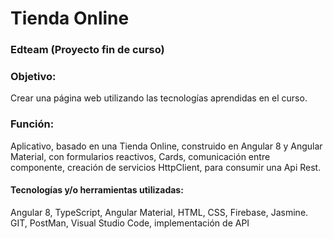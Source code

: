 # Tienda Online

### Edteam (Proyecto fin de curso)

### Objetivo: 
Crear una página web utilizando las tecnologías aprendidas en el curso.

### Función:  
Aplicativo, basado en una Tienda Online, construido en Angular 8 y Angular Material, con  formularios reactivos, Cards, comunicación entre componente, creación de servicios HttpClient, para consumir  una Api Rest.


#### Tecnologías  y/o herramientas utilizadas:
 Angular 8, TypeScript, Angular Material, HTML, CSS, Firebase, Jasmine. GIT, PostMan,    Visual Studio Code, implementación de API
